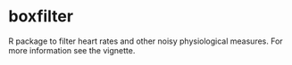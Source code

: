 # boxfilter
R package to filter heart rates and other noisy physiological measures.
For more information see the vignette.
